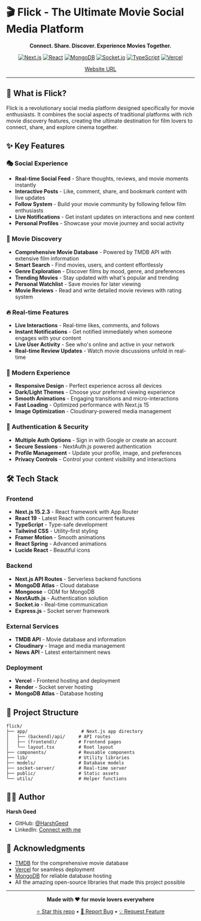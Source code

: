 # 🎬 Flick - The Ultimate Movie Social Media Platform

<div align="center">

<!--![Flick Logo](public/bg-image.jpg)-->

**Connect. Share. Discover. Experience Movies Together.**

[![Next.js](https://img.shields.io/badge/Next.js-15.2.3-black)](https://nextjs.org/)
[![React](https://img.shields.io/badge/React-19.0.0-blue)](https://reactjs.org/)
[![MongoDB](https://img.shields.io/badge/MongoDB-Atlas-green)](https://mongodb.com/)
[![Socket.io](https://img.shields.io/badge/Socket.io-4.8.1-yellow)](https://socket.io/)
[![TypeScript](https://img.shields.io/badge/TypeScript-5.8.3-blue)](https://typescriptlang.org/)
[![Vercel](https://img.shields.io/badge/Deployed%20on-Vercel-black)](https://vercel.com/)

[Website URL](http://flick-five.vercel.app/)

</div>

---

## 🌟 What is Flick?

Flick is a revolutionary social media platform designed specifically for movie enthusiasts. It combines the social aspects of traditional platforms with rich movie discovery features, creating the ultimate destination for film lovers to connect, share, and explore cinema together.

## ✨ Key Features

### 🎭 Social Experience
- **Real-time Social Feed** - Share thoughts, reviews, and movie moments instantly
- **Interactive Posts** - Like, comment, share, and bookmark content with live updates
- **Follow System** - Build your movie community by following fellow film enthusiasts
- **Live Notifications** - Get instant updates on interactions and new content
- **Personal Profiles** - Showcase your movie journey and social activity

### 🎥 Movie Discovery
- **Comprehensive Movie Database** - Powered by TMDB API with extensive film information
- **Smart Search** - Find movies, users, and content effortlessly
- **Genre Exploration** - Discover films by mood, genre, and preferences
- **Trending Movies** - Stay updated with what's popular and trending
- **Personal Watchlist** - Save movies for later viewing
- **Movie Reviews** - Read and write detailed movie reviews with rating system

### 🔥 Real-time Features
- **Live Interactions** - Real-time likes, comments, and follows
- **Instant Notifications** - Get notified immediately when someone engages with your content
- **Live User Activity** - See who's online and active in your network
- **Real-time Review Updates** - Watch movie discussions unfold in real-time

### 📱 Modern Experience
- **Responsive Design** - Perfect experience across all devices
- **Dark/Light Themes** - Choose your preferred viewing experience
- **Smooth Animations** - Engaging transitions and micro-interactions
- **Fast Loading** - Optimized performance with Next.js 15
- **Image Optimization** - Cloudinary-powered media management

### 🔐 Authentication & Security
- **Multiple Auth Options** - Sign in with Google or create an account
- **Secure Sessions** - NextAuth.js powered authentication
- **Profile Management** - Update your profile, image, and preferences
- **Privacy Controls** - Control your content visibility and interactions

## 🛠️ Tech Stack

### Frontend
- **Next.js 15.2.3** - React framework with App Router
- **React 19** - Latest React with concurrent features
- **TypeScript** - Type-safe development
- **Tailwind CSS** - Utility-first styling
- **Framer Motion** - Smooth animations
- **React Spring** - Advanced animations
- **Lucide React** - Beautiful icons

### Backend
- **Next.js API Routes** - Serverless backend functions
- **MongoDB Atlas** - Cloud database
- **Mongoose** - ODM for MongoDB
- **NextAuth.js** - Authentication solution
- **Socket.io** - Real-time communication
- **Express.js** - Socket server framework

### External Services
- **TMDB API** - Movie database and information
- **Cloudinary** - Image and media management
- **News API** - Latest entertainment news

### Deployment
- **Vercel** - Frontend hosting and deployment
- **Render** - Socket server hosting
- **MongoDB Atlas** - Database hosting

<!--
## 🚀 Quick Start

### Prerequisites
- Node.js 18+ installed
- MongoDB Atlas account
- Cloudinary account
- TMDB API key

### Installation

1. **Clone the repository**
   ```bash
   git clone https://github.com/HarshGeed/Flick.git
   cd Flick
   ```

2. **Install dependencies**
   ```bash
   npm install
   ```

3. **Set up environment variables**
   ```bash
   cp .env.example .env.local
   # Add your API keys and database URLs
   ```

4. **Start the development server**
   ```bash
   npm run dev
   ```

5. **Start the socket server** (in another terminal)
   ```bash
   cd socket-server
   npm install
   npm start
   ```

6. **Open your browser**
   ```
   http://localhost:3000
   ```

## 🔧 Environment Setup

Create `.env.local` with the following variables:

```env
# Database
MONGO_URI=your_mongodb_connection_string

# Authentication
NEXTAUTH_SECRET=your_nextauth_secret
NEXTAUTH_URL=http://localhost:3000
AUTH_GOOGLE_ID=your_google_client_id
AUTH_GOOGLE_SECRET=your_google_client_secret

# APIs
TMDB_API_KEY=your_tmdb_api_key
TMDB_API_TOKEN=your_tmdb_api_token
NEWS_API_KEY=your_news_api_key

# Media Storage
CLOUDINARY_CLOUD_NAME=your_cloudinary_name
CLOUDINARY_API_KEY=your_cloudinary_key
CLOUDINARY_API_SECRET=your_cloudinary_secret

# CMS
NEXT_PUBLIC_SANITY_PROJECT_ID=your_sanity_project_id
NEXT_PUBLIC_SANITY_PROJECT_DATASET=production
SANITY_API_TOKEN=your_sanity_token

# Socket Server
NEXT_PUBLIC_SOCKET_URL=http://localhost:4000

# App URLs
NEXT_PUBLIC_BASE_URL=http://localhost:3000
```
-->

## 📁 Project Structure

```
flick/
├── app/                    # Next.js app directory
│   ├── (backend)/api/     # API routes
│   ├── (frontend)/        # Frontend pages
│   └── layout.tsx         # Root layout
├── components/            # Reusable components
├── lib/                   # Utility libraries
├── models/                # Database models
├── socket-server/         # Real-time server
├── public/                # Static assets
└── utils/                 # Helper functions
```
<!--
## 🌐 Deployment

### Frontend (Vercel)
1. Connect your GitHub repository to Vercel
2. Set environment variables in Vercel dashboard
3. Deploy automatically on push to main branch

### Socket Server (Render)
1. Create a new Web Service on Render
2. Connect the `socket-server` directory
3. Set environment variables
4. Deploy and get your socket server URL

For detailed deployment instructions, see [DEPLOYMENT.md](./DEPLOYMENT.md)

## 🤝 Contributing

We welcome contributions! Please feel free to submit a Pull Request. For major changes, please open an issue first to discuss what you would like to change.

1. Fork the project
2. Create your feature branch (`git checkout -b feature/AmazingFeature`)
3. Commit your changes (`git commit -m 'Add some AmazingFeature'`)
4. Push to the branch (`git push origin feature/AmazingFeature`)
5. Open a Pull Request

## 📝 License

This project is licensed under the MIT License - see the [LICENSE](LICENSE) file for details. -->

## 👨‍💻 Author

**Harsh Geed**
- GitHub: [@HarshGeed](https://github.com/HarshGeed)
- LinkedIn: [Connect with me](https://linkedin.com/in/harshgeed)

## 🙏 Acknowledgments

- [TMDB](https://www.themoviedb.org/) for the comprehensive movie database
- [Vercel](https://vercel.com/) for seamless deployment
- [MongoDB](https://mongodb.com/) for reliable database hosting
- All the amazing open-source libraries that made this project possible

---

<div align="center">

**Made with ❤️ for movie lovers everywhere**

[⭐ Star this repo](https://github.com/HarshGeed/Flick) • [🐛 Report Bug](https://github.com/HarshGeed/Flick/issues) • [💡 Request Feature](https://github.com/HarshGeed/Flick/issues)

</div>

